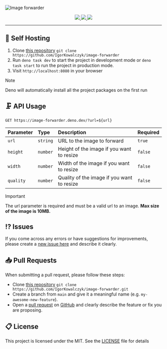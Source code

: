 ![Image forwarder](https://github.com/IgorKowalczyk/image-forwarder/assets/49127376/7d1c53b7-55b3-4071-988b-a62c10a99c88)

<div align="center">
 <a aria-label="Powered by" href="https://image-forwarder.deno.dev/">
  <img src="https://img.shields.io/static/v1?label=Powered%20by&message=Deno&color=blue&logo=deno">
 </a>
 <a aria-label="Github License" href="https://github.com/igorkowalczyk/image-forwarder/blob/main/license.md">
  <img src="https://img.shields.io/github/license/igorkowalczyk/image-forwarder?color=blue&logo=github&label=License">
 </a>
 <a aria-label="Version" href="https://github.com/igorkowalczyk/image-forwarder/releases">
  <img src="https://img.shields.io/github/v/release/igorkowalczyk/image-forwarder?color=blue&logo=github&label=Version">
 </a>
</div>

---

## 🔩 Self Hosting

1. Clone [this repository](https://github.com/igorkowalczyk/image-forwarder) `git clone https://github.com/IgorKowalczyk/image-forwarder`
2. Run `deno task dev` to start the project in development mode or `deno task start` to run the project in production mode.
3. Visit `http://localhost:8080` in your browser

> [!NOTE]
> Deno will automatically install all the project packages on the first run

## 🗜️ API Usage

```http
GET https://image-forwarder.deno.dev/?url=${url}
```

| Parameter | Type     | Description                                | Required |
| :-------- | :------- | :----------------------------------------- | :------- |
| `url`     | `string` | URL to the image to forward                | `true`   |
| `height`  | `number` | Height of the image if you want to resize  | `false`  |
| `width`   | `number` | Width of the image if you want to resize   | `false`  |
| `quality` | `number` | Quality of the image if you want to resize | `false`  |

> [!IMPORTANT]
> The url parameter is required and must be a valid url to an image. **Max size of the image is 10MB.**

## ⁉️ Issues

If you come across any errors or have suggestions for improvements, please create a [new issue here](https://github.com/igorkowalczyk/image-forwarder/issues) and describe it clearly.

## 📥 Pull Requests

When submitting a pull request, please follow these steps:

- Clone [this repository](https://github.com/igorkowalczyk/image-forwarder) `git clone https://github.com/IgorKowalczyk/image-forwarder.git`
- Create a branch from `main` and give it a meaningful name (e.g. `my-awesome-new-feature`).
- Open a [pull request](https://github.com/igorkowalczyk/image-forwarder/pulls) on [GitHub](https://github.com/) and clearly describe the feature or fix you are proposing.

## 📋 License

This project is licensed under the MIT. See the [LICENSE](https://github.com/igorkowalczyk/image-forwarder/blob/main/license.md) file for details
